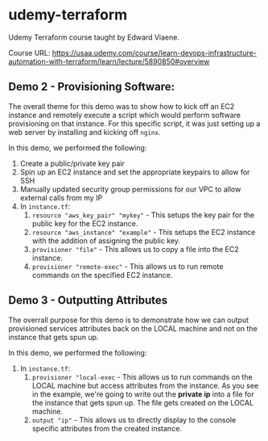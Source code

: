 # udemy-terraform
Udemy Terraform course taught by Edward Viaene.

Course URL: https://usaa.udemy.com/course/learn-devops-infrastructure-automation-with-terraform/learn/lecture/5890850#overview


## Demo 2 - Provisioning Software:
The overall theme for this demo was to show how to kick off an EC2 instance and remotely execute a script which would perform software provisioning on that instance. For this specific script, it was just setting up a web server by installing and kicking off `nginx`.

In this demo, we performed the following:
1. Create a public/private key pair
2. Spin up an EC2 instance and set the appropriate keypairs to allow for SSH
3. Manually updated security group permissions for our VPC to allow external calls from my IP
4. In `instance.tf`:
   1. `resource "aws_key_pair" "mykey"` - This setups the key pair for the public key for the EC2 instance.
   2. `resource "aws_instance" "example"` - This setups the EC2 instance with the addition of assigning the public key.
   3. `provisioner "file"` - This allows us to copy a file into the EC2 instance.
   4. `provisioner "remote-exec"` - This allows us to run remote commands on the specified EC2 instance.

## Demo 3 - Outputting Attributes
The overrall purpose for this demo is to demonstrate how we can output provisioned services attributes back on the LOCAL machine and not on the instance that gets spun up.

In this demo, we performed the following:
1. In `instance.tf`:
   1. `provisioner "local-exec` - This allows us to run commands on the LOCAL machine but access attributes from the instance. As you see in the example, we're going to write out the **private ip** into a file for the instance that gets spun up. The file gets created on the LOCAL machine.
   2. `output "ip"` - This allows us to directly display to the console specific attributes from the created instance.